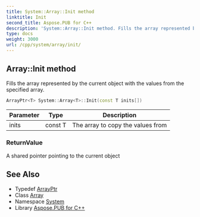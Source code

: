 ```yaml
---
title: System::Array::Init method
linktitle: Init
second_title: Aspose.PUB for C++
description: 'System::Array::Init method. Fills the array represented by the current object with the values from the specified array in C++.'
type: docs
weight: 3000
url: /cpp/system/array/init/
---
```

## Array::Init method


Fills the array represented by the current object with the values from the specified array.

```cpp
ArrayPtr<T> System::Array<T>::Init(const T inits[])
```


| Parameter | Type | Description |
| --- | --- | --- |
| inits | const T | The array to copy the values from |

### ReturnValue

A shared pointer pointing to the current object

## See Also

* Typedef [ArrayPtr](../../arrayptr/)
* Class [Array](../)
* Namespace [System](../../)
* Library [Aspose.PUB for C++](../../../)
